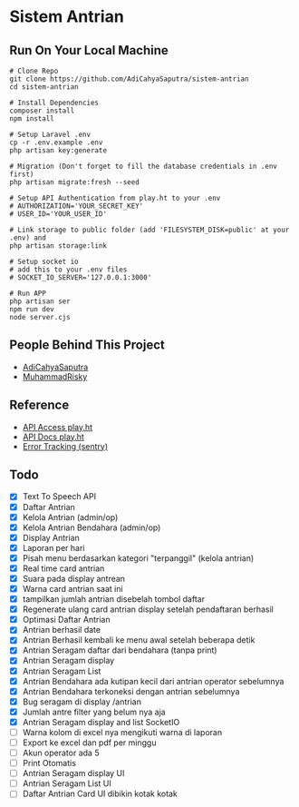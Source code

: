 # Sistem Antrian

## Run On Your Local Machine

```
# Clone Repo
git clone https://github.com/AdiCahyaSaputra/sistem-antrian
cd sistem-antrian

# Install Dependencies
composer install
npm install

# Setup Laravel .env
cp -r .env.example .env
php artisan key:generate

# Migration (Don't forget to fill the database credentials in .env first)
php artisan migrate:fresh --seed

# Setup API Authentication from play.ht to your .env
# AUTHORIZATION='YOUR_SECRET_KEY'
# USER_ID='YOUR_USER_ID'

# Link storage to public folder (add 'FILESYSTEM_DISK=public' at your .env) and
php artisan storage:link

# Setup socket io
# add this to your .env files
# SOCKET_IO_SERVER='127.0.0.1:3000'

# Run APP
php artisan ser
npm run dev
node server.cjs
```

## People Behind This Project

- [AdiCahyaSaputra](https://github.com/AdiCahyaSaputra)
- [MuhammadRisky](https://github.com/dante-heisenberg)

## Reference

- [API Access play.ht](https://play.ht/app/api-access)
- [API Docs play.ht](https://docs.play.ht/reference/api-getting-started)
- [Error Tracking (sentry)](https://docs.sentry.io/platforms/php/guides/laravel/)

## Todo

- [x] Text To Speech API
- [x] Daftar Antrian
- [x] Kelola Antrian (admin/op)
- [x] Kelola Antrian Bendahara (admin/op)
- [x] Display Antrian
- [x] Laporan per hari
- [x] Pisah menu berdasarkan kategori "terpanggil" (kelola antrian)
- [x] Real time card antrian
- [x] Suara pada display antrean
- [x] Warna card antrian saat ini
- [x] tampilkan jumlah antrian disebelah tombol daftar
- [x] Regenerate ulang card antrian display setelah pendaftaran berhasil  
- [x] Optimasi Daftar Antrian  
- [x] Antrian berhasil date  
- [x] Antrian Berhasil kembali ke menu awal setelah beberapa detik  
- [x] Antrian Seragam daftar dari bendahara (tanpa print)  
- [x] Antrian Seragam display  
- [x] Antrian Seragam List  
- [x] Antrian Bendahara ada kutipan kecil dari antrian operator sebelumnya  
- [x] Antrian Bendahara terkoneksi dengan antrian sebelumnya  
- [x] Bug seragam di display /antrian  
- [x] Jumlah antre filter yang belum nya aja  
- [x] Antrian Seragam display and list SocketIO  
- [ ] Warna kolom di excel nya mengikuti warna di laporan  
- [ ] Export ke excel dan pdf per minggu  
- [ ] Akun operator ada 5
- [ ] Print Otomatis
- [ ] Antrian Seragam display UI  
- [ ] Antrian Seragam List UI  
- [ ] Daftar Antrian Card UI dibikin kotak kotak  
